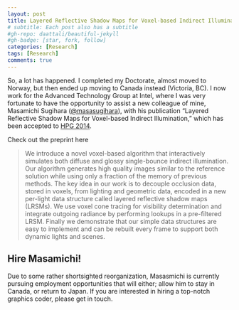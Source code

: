 ```yaml
---
layout: post
title: Layered Reflective Shadow Maps for Voxel-based Indirect Illumination
# subtitle: Each post also has a subtitle
#gh-repo: daattali/beautiful-jekyll
#gh-badge: [star, fork, follow]
categories: [Research]
tags: [Research]
comments: true
---
```


So, a lot has happened. I completed my Doctorate, almost moved to Norway, but then ended up moving to Canada instead (Victoria, BC). I now work for the Advanced Technology Group at Intel, where I was very fortunate to have the opportunity to assist a new colleague of mine, Masamichi Sugihara ([@masasugihara](https://twitter.com/masasugihara)), with his publication “Layered Reflective Shadow Maps for Voxel-based Indirect Illumination,” which has been accepted to [HPG 2014](http://www.highperformancegraphics.org/2014/program/).

Check out the preprint here

>We introduce a novel voxel-based algorithm that interactively simulates both diffuse and glossy single-bounce indirect illumination. Our algorithm generates high quality images similar to the reference solution while using only a fraction of the memory of previous methods. The key idea in our work is to decouple occlusion data, stored in voxels, from lighting and geometric data, encoded in a new per-light data structure called layered reflective shadow maps (LRSMs). We use voxel cone tracing for visibility determination and integrate outgoing radiance by performing lookups in a pre-filtered LRSM. Finally we demonstrate that our simple data structures are easy to implement and can be rebuilt every frame to support both dynamic lights and scenes.

## Hire Masamichi!
Due to some rather shortsighted reorganization, Masasmichi is currently pursuing employment opportunities that will either; allow him to stay in Canada, or return to Japan. If you are interested in hiring a top-notch graphics coder, please get in touch.

